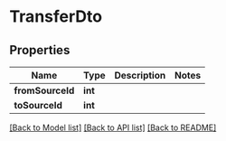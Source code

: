 # TransferDto

## Properties
Name | Type | Description | Notes
------------ | ------------- | ------------- | -------------
**fromSourceId** | **int** |  | 
**toSourceId** | **int** |  | 

[[Back to Model list]](../README.md#documentation-for-models) [[Back to API list]](../README.md#documentation-for-api-endpoints) [[Back to README]](../README.md)


